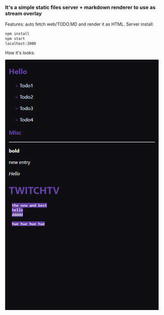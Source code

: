 ### It's a simple static files server + markdown renderer to use as stream overlay

Features: auto fetch web/TODO.MD and render it as HTML.
Server install:

    npm install
    npm start
    localhost:3000

How it's looks:

![overlay in work](https://raw.githubusercontent.com/XoringDX/mdrenderer/master/mdrenderer.PNG "overlay in work")
